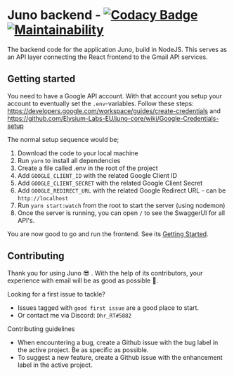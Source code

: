 # Juno backend - [![Codacy Badge](https://app.codacy.com/project/badge/Grade/bd0d77d77497483dae29b0360594c0fe)](https://www.codacy.com/gh/Elysium-Labs-EU/juno-backend-service/dashboard?utm_source=github.com&utm_medium=referral&utm_content=Elysium-Labs-EU/juno-backend-service&utm_campaign=Badge_Grade) [![Maintainability](https://api.codeclimate.com/v1/badges/ca475727f33352dffbfb/maintainability)](https://codeclimate.com/github/Elysium-Labs-EU/juno-backend-service/maintainability)

The backend code for the application Juno, build in NodeJS. This serves as an API layer connecting the React frontend to the Gmail API services.

## Getting started

You need to have a Google API account. With that account you setup your account to eventually set the `.env`-variables. Follow these steps: https://developers.google.com/workspace/guides/create-credentials and https://github.com/Elysium-Labs-EU/juno-core/wiki/Google-Credentials-setup

The normal setup sequence would be;

1.  Download the code to your local machine
2.  Run `yarn` to install all dependencies
3.  Create a file called .env in the root of the project
4.  Add `GOOGLE_CLIENT_ID` with the related Google Client ID
5.  Add `GOOGLE_CLIENT_SECRET` with the related Google Client Secret
6.  Add `GOOGLE_REDIRECT_URL` with the related Google Redirect URL - can be `http://localhost`
7.  Run `yarn start:watch` from the root to start the server (using nodemon)
8.  Once the server is running, you can open `/` to see the SwaggerUI for all API's.

You are now good to go and run the frontend. See its [Getting Started](https://github.com/Elysium-Labs-EU/juno-core/blob/main/README.md).

## Contributing

Thank you for using Juno 😎 . With the help of its contributors, your experience with email will be as good as possible 🚀.

Looking for a first issue to tackle?

- Issues tagged with `good first issue` are a good place to start.
- Or contact me via Discord: `Dhr_RT#5882`

Contributing guidelines

- When encountering a bug, create a Github issue with the bug label in the active project. Be as specific as possible.
- To suggest a new feature, create a Github issue with the enhancement label in the active project.
